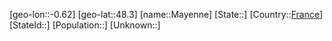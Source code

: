﻿---
location: [48.3,-0.62]
type: City
tags:
- geo/City


SpocWebEntityId: 32359
isDeleted: false
confidential: public

---
[geo-lon::-0.62]
[geo-lat::48.3]
[name::Mayenne]
[State::]
[Country::[France](geo/Continent/Europe/France.md)]
[StateId::]
[Population::]
[Unknown::]

